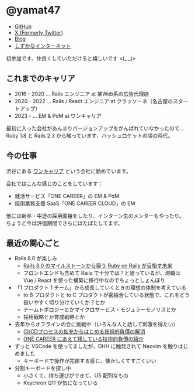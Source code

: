 # @yamat47

* [GitHub](https://github.com/yamat47)
* [X (Formerly Twitter)](https://x.com/yamat47)
* [Blog](https://blog.yamat47.me)
* [しずかなインターネット](https://sizu.me/yamat47)

初参加です、仲良くしていただけると嬉しいです <(_ _)>

## これまでのキャリア

* 2016 - 2020 ... Rails エンジニア at 某Web系の広告代理店
* 2020 - 2022 ... Rails / React エンジニア at クラッソーネ（名古屋のスタートアップ）
* 2023 - ... EM & PdM at ワンキャリア

最初に入った会社があんまりバージョンアップをがんばれていなかったので...  
Ruby 1.8 と Rails 2.3 から触っています、ハッシュロケットの頃の時代。

## 今の仕事

渋谷にある [ワンキャリア](https://onecareer.co.jp) という会社に勤めています。

会社ではこんな感じのことをしています：

* 就活サービス「ONE CAREER」の EM & PdM
* 採用業務支援 SaaS「ONE CAREER CLOUD」の EM

他には新卒・中途の採用面接をしたり、インターン生のメンターもやったり。  
ちょうど今は評価期間でさらにばたばたしてます。

## 最近の関心ごと

- Rails 8.0 が楽しみ
  - [Rails 8.0 のマイルストーンから窺う Ruby on Rails が目指す未来](https://speakerdeck.com/onecareer_tech/the-future-of-ruby-on-rails-as-seen-from-the-milestones-of-rails-8-dot-0)
  - フロントエンドも含めて Rails で十分では？と思っているが、現職は Vue / React を使った構築に移行中なのでちょっとしょんぼり
- 「1 プロダクト 1 チーム」から成長していくときの理想の体制を考えている
  - to B プロダクトと to C プロダクトが密結合している状態で、これをどう扱いやすく切り分けていくか？とか
  - チームトポロジーとかマイクロサービス・モジュラーモノリスとか
  - 採用戦略とか育成戦略とか
- 去年からオフラインの会に挑戦中（いろんな人と話して刺激を得たい）
  - [CI/CDプロセスの拡充からはじめる技術的負債の解消](https://speakerdeck.com/onecareer_tech/cd-processes)
  - [ONE CAREER にあえて残している技術的負債の紹介](https://speakerdeck.com/onecareer_tech/introduction-of-technical-debt-that-we-dare-to-leave-in-one-career)
- ずっと VSCode を使ってましたが、DHH に触発されて Neovim を触りはじめました
  - キーボードで操作が完結する感じ、懐かしくてすごくいい
- 分割キーボードを探し中
  - 小さくて、持ち運びができて、US 配列なもの
  - Keychron Q11 が気になっている
